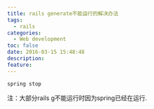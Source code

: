 ```yaml
---
title: rails generate不能运行的解决办法
tags:
  - rails
categories:
  - Web development
toc: false
date: 2016-03-15 15:48:48
description:
feature:
---
```


``` bash
spring stop

```
注：大部分rails g不能运行时因为spring已经在运行.
